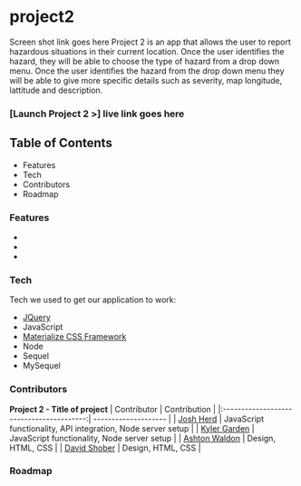 # project2
Screen shot link goes here
Project 2 is an app that allows the user to report hazardous situations in their current location.
Once the user identifies the hazard,  they will be able to choose the type of hazard from a drop down menu.
Once the user identifies the hazard from the drop down menu they will be able to give more specific details such as severity, map longitude, lattitude and description.
### [Launch Project 2 >]  live link goes here
## Table of Contents
- Features
- Tech
- Contributors
- Roadmap
### Features
-
-
-
### Tech
Tech we used to get our application to work:
- [JQuery](https://jquery.com/)
- JavaScript
- [Materialize CSS Framework](https://materializecss.com/getting-started.html)
- Node
- Sequel
- MySequel
### Contributors
**Project 2 - Title of project**
| Contributor                              | Contribution         |
|:----------------------------------------:| -------------------- |
| [Josh Herd](https://github.com/jherd801) | JavaScript functionality, API integration, Node server setup |
| [Kyler Garden](https://github.com/kgarden22)  | JavaScript functionality, Node server setup   |
| [Ashton Waldon](https://github.com/ashtonwalden34) | Design, HTML, CSS   |
| [David Shober](https://github.com/Shobes1421) | Design, HTML, CSS   |
### Roadmap
